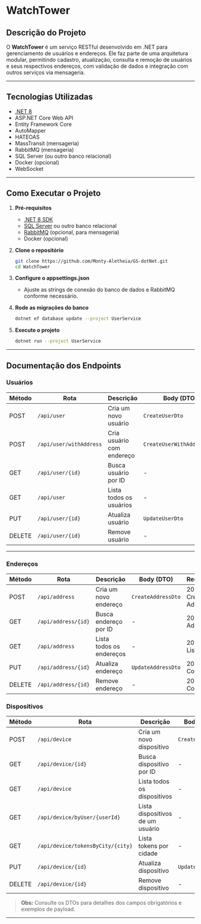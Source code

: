 # WatchTower 

## Descrição do Projeto

O **WatchTower** é um serviço RESTful desenvolvido em .NET para gerenciamento de usuários e endereços. Ele faz parte de uma arquitetura modular, permitindo cadastro, atualização, consulta e remoção de usuários e seus respectivos endereços, com validação de dados e integração com outros serviços via mensageria.

---

## Tecnologias Utilizadas

- [.NET 8](https://dotnet.microsoft.com/)
- ASP.NET Core Web API
- Entity Framework Core
- AutoMapper
- HATEOAS
- MassTransit (mensageria)
- RabbitMQ (mensageria)
- SQL Server (ou outro banco relacional)
- Docker (opcional)
- WebSocket

---

## Como Executar o Projeto

1. **Pré-requisitos**
   - [.NET 8 SDK](https://dotnet.microsoft.com/download)
   - [SQL Server](https://www.microsoft.com/pt-br/sql-server/sql-server-downloads) ou outro banco relacional
   - [RabbitMQ](https://www.rabbitmq.com/download.html) (opcional, para mensageria)
   - Docker (opcional)

2. **Clone o repositório**
   ```bash
   git clone https://github.com/Monty-Aletheia/GS-dotNet.git
   cd WatchTower
   ```

3. **Configure o appsettings.json**
   - Ajuste as strings de conexão do banco de dados e RabbitMQ conforme necessário.

4. **Rode as migrações do banco**
   ```bash
   dotnet ef database update --project UserService
   ```

5. **Execute o projeto**
   ```bash
   dotnet run --project UserService
   ```

---

## Documentação dos Endpoints

### Usuários

| Método | Rota                        | Descrição                        | Body (DTO)                  | Resposta             |
|--------|-----------------------------|----------------------------------|-----------------------------|----------------------|
| POST   | `/api/user`                 | Cria um novo usuário             | `CreateUserDto`             | 201 Created, User    |
| POST   | `/api/user/withAddress`     | Cria usuário com endereço        | `CreateUserWithAddressDto`  | 201 Created, User    |
| GET    | `/api/user/{id}`            | Busca usuário por ID             | -                           | 200 OK, User         |
| GET    | `/api/user`                 | Lista todos os usuários          | -                           | 200 OK, List<User>   |
| PUT    | `/api/user/{id}`            | Atualiza usuário                 | `UpdateUserDto`             | 204 No Content       |
| DELETE | `/api/user/{id}`            | Remove usuário                   | -                           | 204 No Content       |

---

### Endereços

| Método | Rota                        | Descrição                        | Body (DTO)                  | Resposta             |
|--------|-----------------------------|----------------------------------|-----------------------------|----------------------|
| POST   | `/api/address`              | Cria um novo endereço            | `CreateAddressDto`          | 201 Created, Address |
| GET    | `/api/address/{id}`         | Busca endereço por ID            | -                           | 200 OK, Address      |
| GET    | `/api/address`              | Lista todos os endereços         | -                           | 200 OK, List<Address>|
| PUT    | `/api/address/{id}`         | Atualiza endereço                | `UpdateAddressDto`          | 204 No Content       |
| DELETE | `/api/address/{id}`         | Remove endereço                  | -                           | 204 No Content       |


### Dispositivos

| Método | Rota                                 | Descrição                           | Body (DTO)           | Resposta                |
|--------|--------------------------------------|-------------------------------------|----------------------|-------------------------|
| POST   | `/api/device`                        | Cria um novo dispositivo            | `CreateDeviceDto`    | 201 Created, Device     |
| GET    | `/api/device/{id}`                   | Busca dispositivo por ID            | -                    | 200 OK, Device          |
| GET    | `/api/device`                        | Lista todos os dispositivos         | -                    | 200 OK, List<Device>    |
| GET    | `/api/device/byUser/{userId}`        | Lista dispositivos de um usuário    | -                    | 200 OK, List<Device>    |
| GET    | `/api/device/tokensByCity/{city}`    | Lista tokens por cidade             | -                    | 200 OK, List<string>    |
| PUT    | `/api/device/{id}`                   | Atualiza dispositivo                | `UpdateDeviceDto`    | 204 No Content          |
| DELETE | `/api/device/{id}`                   | Remove dispositivo                  | -                    | 204 No Content          |

> **Obs:** Consulte os DTOs para detalhes dos campos obrigatórios e exemplos de payload.

---